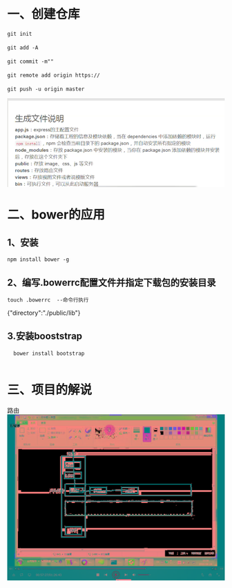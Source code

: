 # 一、创建仓库
````
git init

git add -A

git commit -m""

git remote add origin https://

git push -u origin master

````
![](.项目创建步骤_images\生成文件说明.png)

# 二、bower的应用 
   ## 1、安装
   ````
   npm install bower -g
   ````
   ## 2、编写.bowerrc配置文件并指定下载包的安装目录  
    touch .bowerrc  --命令行执行
   {"directory":"./public/lib"}
   ## 3.安装booststrap
   ````
     bower install bootstrap
     
   ````
   
# 三、项目的解说
   路由
  ![](.项目创建步骤_images\路由实例应用.jpeg)